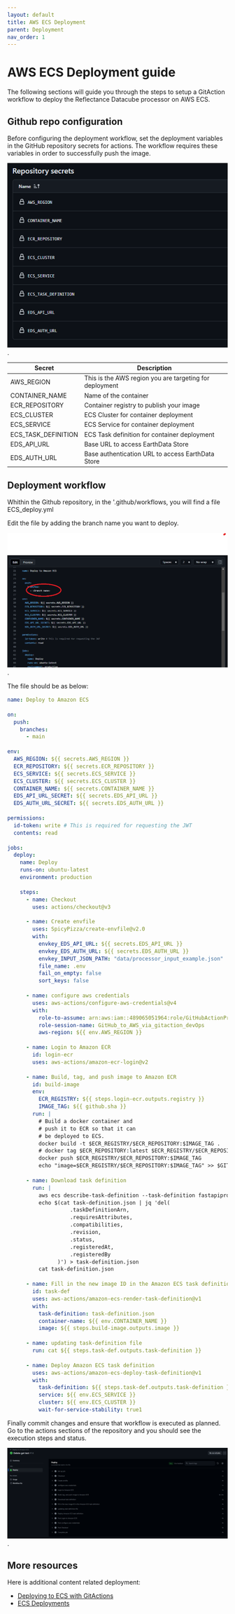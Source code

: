 ```yaml
---
layout: default
title: AWS ECS Deployment
parent: Deployment
nav_order: 1
---
```



# AWS ECS Deployment guide

The following sections will guide you through the steps to setup a GitAction workflow to deploy the Reflectance Datacube processor on AWS ECS.

## Github repo configuration
Before configuring the deployment workflow, set the deployment variables in the GitHub repository secrets for actions. The workflow requires these variables in order to successfully push the image.

![Github repository actiob secrets](images/repo_secret.png "Github repository actiob secrets").

| Secret  | Description   |
|---|---|
|  AWS_REGION | This is the AWS region you are targeting for deployment  |
|  CONTAINER_NAME | Name of the container |
| ECR_REPOSITORY  | Container registry to publish your image  |
| ECS_CLUSTER  | ECS Cluster for container deployment   |
| ECS_SERVICE  | ECS Service for container deployment  |
| ECS_TASK_DEFINITION  | ECS Task definition for container deployment   |
|  EDS_API_URL | Base URL to access EarthData Store  |
|  EDS_AUTH_URL |  Base authentication URL to access EarthData Store |

## Deployment workflow
Whithin the Github repository, in the '.github/workflows, you will find a file ECS_deploy.yml

Edit the file by adding the branch name you want to deploy.

![Deployment workflow](images/ECSDeploy_workflow_edit2.png "Deployment workflow").

The file should be as below:

```yaml
name: Deploy to Amazon ECS

on:
  push:
    branches:
      - main

env:
  AWS_REGION: ${{ secrets.AWS_REGION }}
  ECR_REPOSITORY: ${{ secrets.ECR_REPOSITORY }}
  ECS_SERVICE: ${{ secrets.ECS_SERVICE }}
  ECS_CLUSTER: ${{ secrets.ECS_CLUSTER }}
  CONTAINER_NAME: ${{ secrets.CONTAINER_NAME }}
  EDS_API_URL_SECRET: ${{ secrets.EDS_API_URL }}
  EDS_AUTH_URL_SECRET: ${{ secrets.EDS_AUTH_URL }}

permissions:
  id-token: write # This is required for requesting the JWT
  contents: read

jobs:
  deploy:
    name: Deploy
    runs-on: ubuntu-latest
    environment: production

    steps:
      - name: Checkout
        uses: actions/checkout@v3

      - name: Create envfile
        uses: SpicyPizza/create-envfile@v2.0
        with:
          envkey_EDS_API_URL: ${{ secrets.EDS_API_URL }}
          envkey_EDS_AUTH_URL: ${{ secrets.EDS_AUTH_URL }}
          envkey_INPUT_JSON_PATH: "data/processor_input_example.json"
          file_name: .env
          fail_on_empty: false
          sort_keys: false

      - name: configure aws credentials
        uses: aws-actions/configure-aws-credentials@v4
        with:
          role-to-assume: arn:aws:iam::489065051964:role/GitHubActionProcessor-AssumeRoleWithAction #change to reflect your IAM role’s ARN
          role-session-name: GitHub_to_AWS_via_gitaction_devOps
          aws-region: ${{ env.AWS_REGION }}

      - name: Login to Amazon ECR
        id: login-ecr
        uses: aws-actions/amazon-ecr-login@v2

      - name: Build, tag, and push image to Amazon ECR
        id: build-image
        env:
          ECR_REGISTRY: ${{ steps.login-ecr.outputs.registry }}
          IMAGE_TAG: ${{ github.sha }}
        run: |
          # Build a docker container and
          # push it to ECR so that it can
          # be deployed to ECS.      
          docker build -t $ECR_REGISTRY/$ECR_REPOSITORY:$IMAGE_TAG .
          # docker tag $ECR_REPOSITORY:latest $ECR_REGISTRY/$ECR_REPOSITORY:latest
          docker push $ECR_REGISTRY/$ECR_REPOSITORY:$IMAGE_TAG
          echo "image=$ECR_REGISTRY/$ECR_REPOSITORY:$IMAGE_TAG" >> $GITHUB_OUTPUT

      - name: Download task definition
        run: |
          aws ecs describe-task-definition --task-definition fastapiprocessor --query taskDefinition > task-definition.json
          echo $(cat task-definition.json | jq 'del(
                    .taskDefinitionArn,
                    .requiresAttributes,
                    .compatibilities,
                    .revision,
                    .status,
                    .registeredAt,
                    .registeredBy
                )') > task-definition.json
          cat task-definition.json

      - name: Fill in the new image ID in the Amazon ECS task definition
        id: task-def
        uses: aws-actions/amazon-ecs-render-task-definition@v1
        with:
          task-definition: task-definition.json
          container-name: ${{ env.CONTAINER_NAME }}
          image: ${{ steps.build-image.outputs.image }}

      - name: updating task-definition file
        run: cat ${{ steps.task-def.outputs.task-definition }}

      - name: Deploy Amazon ECS task definition
        uses: aws-actions/amazon-ecs-deploy-task-definition@v1
        with:
          task-definition: ${{ steps.task-def.outputs.task-definition }}
          service: ${{ env.ECS_SERVICE }}
          cluster: ${{ env.ECS_CLUSTER }}
          wait-for-service-stability: true1

```

Finally commit changes and ensure that workflow is executed as planned. Go to the actions sections of the repository and you should see the execution steps and status.

![Workflow execution](images/workflow_execution.png "Workflow execution").

## More resources

Here is additional content related deployment:
   - [Deploying to ECS with GitActions](https://docs.github.com/en/actions/deployment/deploying-to-your-cloud-provider/deploying-to-amazon-elastic-container-service)
   - [ECS Deployments](https://medium.com/@octavio/ecs-deployments-with-github-actions-dd34beed6528)